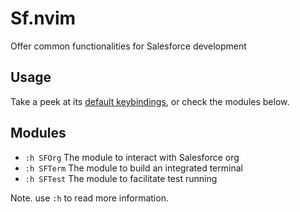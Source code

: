 # Sf.nvim

Offer common functionalities for Salesforce development

## Usage

Take a peek at its [default keybindings](https://github.com/xixiaofinland/sf.nvim/blob/dev/plugin/sf.lua),
or check the modules below.

## Modules

- `:h SFOrg`  The module to interact with Salesforce org
- `:h SFTerm` The module to build an integrated terminal
- `:h SFTest` The module to facilitate test running

Note. use `:h` to read more information.

